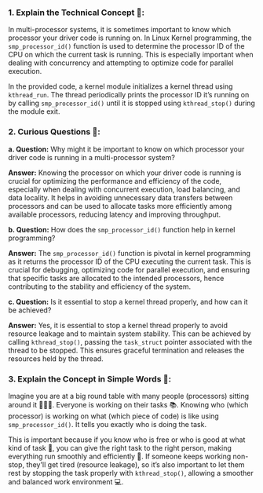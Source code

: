 ### 1. **Explain the Technical Concept 📘:**
In multi-processor systems, it is sometimes important to know which processor your driver code is running on. In Linux Kernel programming, the `smp_processor_id()` function is used to determine the processor ID of the CPU on which the current task is running. This is especially important when dealing with concurrency and attempting to optimize code for parallel execution.

In the provided code, a kernel module initializes a kernel thread using `kthread_run`. The thread periodically prints the processor ID it’s running on by calling `smp_processor_id()` until it is stopped using `kthread_stop()` during the module exit.

### 2. **Curious Questions 🤔:**
   **a. Question:** 
   Why might it be important to know on which processor your driver code is running in a multi-processor system?
   
   **Answer:** 
   Knowing the processor on which your driver code is running is crucial for optimizing the performance and efficiency of the code, especially when dealing with concurrent execution, load balancing, and data locality. It helps in avoiding unnecessary data transfers between processors and can be used to allocate tasks more efficiently among available processors, reducing latency and improving throughput.
   
   **b. Question:** 
   How does the `smp_processor_id()` function help in kernel programming?
   
   **Answer:** 
   The `smp_processor_id()` function is pivotal in kernel programming as it returns the processor ID of the CPU executing the current task. This is crucial for debugging, optimizing code for parallel execution, and ensuring that specific tasks are allocated to the intended processors, hence contributing to the stability and efficiency of the system.

   **c. Question:** 
   Is it essential to stop a kernel thread properly, and how can it be achieved?
   
   **Answer:** 
   Yes, it is essential to stop a kernel thread properly to avoid resource leakage and to maintain system stability. This can be achieved by calling `kthread_stop()`, passing the `task_struct` pointer associated with the thread to be stopped. This ensures graceful termination and releases the resources held by the thread.

### 3. **Explain the Concept in Simple Words 🌟:**
Imagine you are at a big round table with many people (processors) sitting around it 🧑🏽‍💻. Everyone is working on their tasks 📚. Knowing who (which processor) is working on what (which piece of code) is like using `smp_processor_id()`. It tells you exactly who is doing the task. 

This is important because if you know who is free or who is good at what kind of task 🌟, you can give the right task to the right person, making everything run smoothly and efficiently 🚀. If someone keeps working non-stop, they'll get tired (resource leakage), so it’s also important to let them rest by stopping the task properly with `kthread_stop()`, allowing a smoother and balanced work environment 💻.

